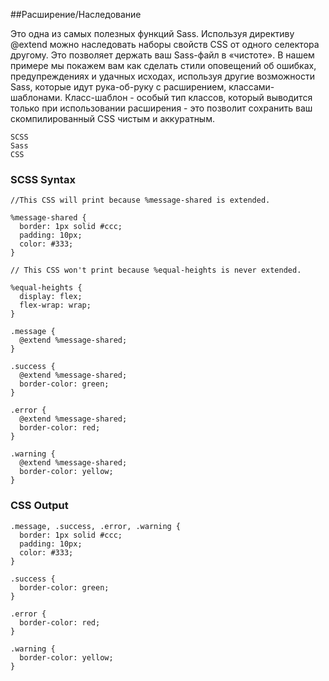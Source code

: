 ##Расширение/Наследование

Это одна из самых полезных функций Sass. Используя директиву @extend можно наследовать наборы свойств CSS от одного селектора другому. Это позволяет держать ваш Sass-файл в «чистоте». В нашем примере мы покажем вам как сделать стили оповещений об ошибках, предупреждениях и удачных исходах, используя другие возможности Sass, которые идут рука-об-руку с расширением, классами-шаблонами. Класс-шаблон - особый тип классов, который выводится только при использовании расширения - это позволит сохранить ваш скомпилированный CSS чистым и аккуратным.

    SCSS
    Sass
    CSS

### SCSS Syntax
```
//This CSS will print because %message-shared is extended.

%message-shared {
  border: 1px solid #ccc;
  padding: 10px;
  color: #333;
}

// This CSS won't print because %equal-heights is never extended.

%equal-heights {
  display: flex;
  flex-wrap: wrap;
}

.message {
  @extend %message-shared;
}

.success {
  @extend %message-shared;
  border-color: green;
}

.error {
  @extend %message-shared;
  border-color: red;
}

.warning {
  @extend %message-shared;
  border-color: yellow;
}
```
### CSS Output
```
.message, .success, .error, .warning {
  border: 1px solid #ccc;
  padding: 10px;
  color: #333;
}

.success {
  border-color: green;
}

.error {
  border-color: red;
}

.warning {
  border-color: yellow;
}
```













